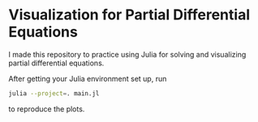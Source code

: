 # Visualization for Partial Differential Equations

I made this repository to practice using Julia for solving and visualizing
partial differential equations.

After getting your Julia environment set up, run
```bash
julia --project=. main.jl
```
to reproduce the plots.